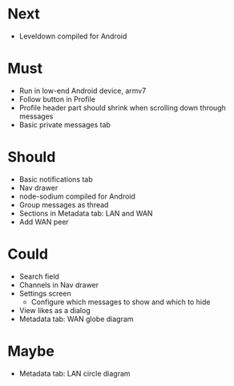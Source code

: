 # Next

- Leveldown compiled for Android

# Must

- Run in low-end Android device, armv7
- Follow button in Profile
- Profile header part should shrink when scrolling down through messages
- Basic private messages tab

# Should

- Basic notifications tab
- Nav drawer
- node-sodium compiled for Android
- Group messages as thread
- Sections in Metadata tab: LAN and WAN
- Add WAN peer

# Could

- Search field
- Channels in Nav drawer
- Settings screen
  - Configure which messages to show and which to hide
- View likes as a dialog
- Metadata tab: WAN globe diagram

# Maybe

- Metadata tab: LAN circle diagram
